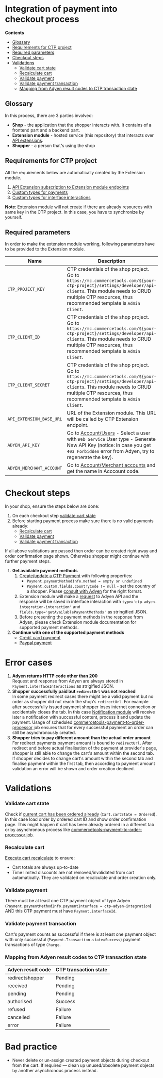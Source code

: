 # Integration of payment into checkout process

<!-- START doctoc generated TOC please keep comment here to allow auto update -->
<!-- DON'T EDIT THIS SECTION, INSTEAD RE-RUN doctoc TO UPDATE -->
**Contents**

  - [Glossary](#glossary)
  - [Requirements for CTP project](#requirements-for-ctp-project)
  - [Required parameters](#required-parameters)
- [Checkout steps](#checkout-steps)
- [Validations](#validations)
    - [Validate cart state](#validate-cart-state)
    - [Recalculate cart](#recalculate-cart)
    - [Validate payment](#validate-payment)
    - [Validate payment transaction](#validate-payment-transaction)
    - [Mapping from Adyen result codes to CTP transaction state](#mapping-from-adyen-result-codes-to-ctp-transaction-state)

<!-- END doctoc generated TOC please keep comment here to allow auto update -->

## Glossary
In this process, there are 3 parties involved:

- **Shop** - the application that the shopper interacts with. It contains of a frontend part and a backend part.  
- **Extension module** - hosted service (this repository) that interacts over [API extensions](https://docs.commercetools.com/http-api-projects-api-extensions).  
- **Shopper** - a person that's using the shop

## Requirements for CTP project
All the requirements below are automatically created by the Extension module.
1. [API Extension subscription to Extension module endpoints](../resources/api-extension.json)
1. [Custom types for payments](../resources/payment-custom-types.json)
1. [Custom types for interface interactions](../resources/payment-interface-interaction-types.json)

**Note**: Extension module will not create if there are already resources with same key in the CTP project. In this case, you have to synchronize by yourself.

## Required parameters
In order to make the extension module working, following parameters have to be provided to the Extension module.

| Name | Description |
| --- | --- |
| `CTP_PROJECT_KEY` | CTP credentials of the shop project. Go to `https://mc.commercetools.com/${your-ctp-project}/settings/developer/api-clients`. This module needs to CRUD multiple CTP resources, thus recommended template is `Admin Client`. |
| `CTP_CLIENT_ID` | CTP credentials of the shop project. Go to `https://mc.commercetools.com/${your-ctp-project}/settings/developer/api-clients`. This module needs to CRUD multiple CTP resources, thus recommended template is `Admin Client`. |
| `CTP_CLIENT_SECRET` | CTP credentials of the shop project. Go to `https://mc.commercetools.com/${your-ctp-project}/settings/developer/api-clients`. This module needs to CRUD multiple CTP resources, thus recommended template is `Admin Client`. |
| `API_EXTENSION_BASE_URL` | URL of the Extension module. This URL will be called by CTP Extension endpoint. |
| `ADYEN_API_KEY` | Go to [Account/Users](https://ca-test.adyen.com/ca/ca/config/users.shtml) - Select a user with `Web Service` User type - Generate New API Key (notice: in case you get `403 Forbidden` error from Adyen, try to regenerate the key). |
| `ADYEN_MERCHANT_ACCOUNT` | Go to [Account/Merchant accounts](https://ca-test.adyen.com/ca/ca/accounts/show.shtml?accountTypeCode=MerchantAccount) and get the name in Acccount code. | |

# Checkout steps
In your shop, ensure the steps below are done:
1. On each checkout step [validate cart state](#validate-cart-state)
1. Before starting payment process make sure there is no valid payments already:
    * [Recalculate cart](#recalculate-cart)
    * [Validate payment](#validate-payment)
    * [Validate payment transaction](#validate-payment-transaction)

If all above validations are passed then order can be created right away and order confirmation page shown.
Otherwise shopper might continue with further payment steps.

1. **Get available payment methods**  
    1. [Create/update a CTP Payment](https://docs.commercetools.com/http-api-projects-payments) with following properties:
        - `Payment.paymentMethodInfo.method = empty or undefined`   
        - `Payment.custom.fields.countryCode != null` - set the country of a shopper. Please [consult with Adyen](https://docs.adyen.com/api-explorer/#/PaymentSetupAndVerificationService/v41/paymentMethods) for the right format.  
    1. Extension module will make a [request](https://docs.adyen.com/developers/checkout/api-integration#step1getavailablepaymentmethods) to Adyen API and the response will be saved in interface interaction with `type='ctp-adyen-integration-interaction'` and `fields.type='getAvailablePaymentMethods'` as stringified JSON.
    1. Before presenting the payment methods in the response from Adyen, please check Extension module documentation for supported payment methods.
1. **Continue with one of the supported payment methods**
    - [Credit card payment](./CreditCardIntegration.md)  
    - [Paypal payment](./PaypalIntegration.md)

# Error cases
1. **Adyen returns HTTP code other than 200**  
Request and response from Adyen are always stored in `Payment.interfaceInteractions` as strigified JSON.
1. **Shopper successfully paid but `redirectUrl` was not reached**  
In some payment redirect cases there might be a valid payment but no order as shopper did not reach the shop's `redirectUrl`.
For example after successfully issued payment shopper loses internet connection or accidentally closes the tab.
In this case [Notification module](../../notification) will receive later a notification with successful content, process it and update the payment.
Usage of scheduled [commercetools-payment-to-order-processor](https://github.com/commercetools/commercetools-payment-to-order-processor) job ensures that for every successful payment
an order can still be asynchronously created.
1. **Shopper tries to pay different amount than the actual order amount**   
For redirect payments payment amount is bound to `redirectUrl`.
After redirect and before actual finalisation of the payment at provider's page, shopper is still able to change the cart's amount within the second tab.
If shopper decides to change cart's amount within the second tab and finalise payment within the first tab, then according to payment amount validation an error
will be shown and order creation declined.

# Validations
### Validate cart state
Check if [current cart has been ordered already](https://docs.commercetools.com/http-api-projects-carts#cartstate) (`Cart.cartState = Ordered`).
In this case load order by ordered cart ID and show order confirmation page.
This might happen if cart has been already ordered in a different tab 
or by asynchronous process like [commercetools-payment-to-order-processor job](https://github.com/commercetools/commercetools-payment-to-order-processor).

### Recalculate cart
[Execute cart recalculate](https://docs.commercetools.com/http-api-projects-carts#recalculate) to ensure:
 - Cart totals are always up-to-date 
 - Time limited discounts are not removed/invalidated from cart automatically. They are validated on recalculate and order creation only.

### Validate payment
There must be at least one CTP payment object of type Adyen
(`Payment.paymentMethodInfo.paymentInterface = ctp-adyen-integration`)
AND this CTP payment must have `Payment.interfaceId`.

### Validate payment transaction
Cart's payment counts as successful if there is at least one payment object
with only successful (`Payment.Transaction.state=Success`)
payment transactions of type `Charge`.

### Mapping from Adyen result codes to CTP transaction state
|Adyen result code| CTP transaction state
| --- | --- |
| redirectshopper| Pending|
| received| Pending|
| pending| Pending|
| authorised| Success|
| refused| Failure|
| cancelled| Failure|
| error| Failure|

# Bad practice
- Never delete or un-assign created payment objects during checkout from the cart. If required — clean up unused/obsolete payment objects by another asynchronous process instead.
